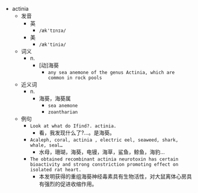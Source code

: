 - actinia
  - 发音
    - 英
      - `/æk'tɪnɪə/`
    - 美
      - `/æk'tiniə/`
  - 词义
    - n.
      - [动]海葵
        - `any sea anemone of the genus Actinia, which are common in rock pools `
  - 近义词
    - n.
      - 海葵，海葵属
        - `sea anemone`
        - `zoantharian`
  - 例句
    - `Look at what do Ifind?. actinia.`
      - 看，我发现什么了?…。是海葵。
    - `Acaleph, coral, actinia , electric eel, seaweed, shark, whale, seal…`
      - 水母，珊瑚，海葵，电镘，海草，鲨鱼，鲸鱼，海豹…
    - `The obtained recombinant actinia neurotoxin has certain bioactivity and strong constriction promoting effect on isolated rat heart.`
      - 本发明获得的重组海葵神经毒素具有生物活性，对大鼠离体心房具有强烈的促进收缩作用。

